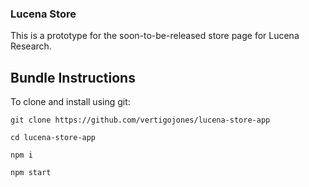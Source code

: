 ### Lucena Store

This is a prototype for the soon-to-be-released store page for Lucena Research.

## Bundle Instructions

To clone and install using git:

```
git clone https://github.com/vertigojones/lucena-store-app
```

```
cd lucena-store-app
```

```
npm i
```

```
npm start
```
